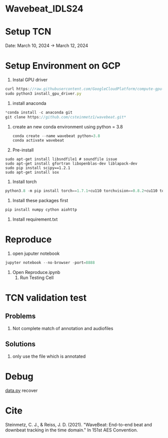 # Wavebeat_IDLS24
# Setup TCN

Date: March 10, 2024 → March 12, 2024

# Setup Environment on GCP

1. Instal GPU driver

```jsx
curl https://raw.githubusercontent.com/GoogleCloudPlatform/compute-gpu-installation/main/linux/install_gpu_driver.py --output install_gpu_driver.py
sudo python3 install_gpu_driver.py
```

1. install anaconda

```jsx
*conda install -c anaconda git
git clone https://github.com/csteinmetz1/wavebeat.git*
```

1. create an new conda environment using python = 3.8
    
    ```jsx
    conda create --name wavebeat python=3.8
    conda activate wavebeat
    ```
    
2. Pre-install

```
sudo apt-get install libsndfile1 # soundfile issue
sudo apt-get install gfortran libopenblas-dev liblapack-dev
sudo pip install scipy==1.2.1
sudo apt-get install sox
```

1. Install torch 

```jsx
python3.8 -m pip install torch==1.7.1+cu110 torchvision==0.8.2+cu110 torchaudio==0.7.2 -f [https://download.pytorch.org/whl/torch_stable.html](https://download.pytorch.org/whl/torch_stable.html)
```

1. Install these packages first

```jsx
pip install numpy cython aiohttp
```

1. Install requirement.txt

# Reproduce

 1. open juputer notebook

```jsx
jupyter notebook --no-browser -port=8888
```

1. Open Reproduce.ipynb
    1. Run Testing Cell

# TCN validation test

## Problems

1. Not complete match of annotation and audiofiles

## Solutions

1. only use the file which is annotated

# Debug

[data.py](http://data.py) recover

# Cite

Steinmetz, C. J., & Reiss, J. D. (2021). "WaveBeat: End-to-end beat and downbeat tracking in the time domain." In 151st AES Convention.